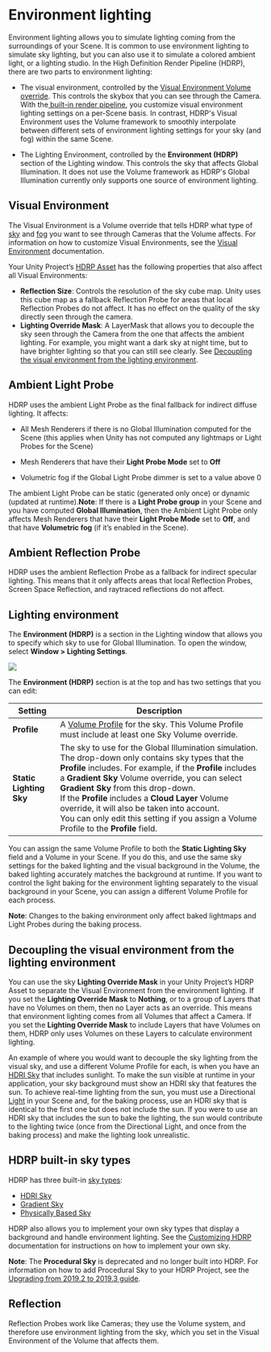 # Environment lighting

Environment lighting allows you to simulate lighting coming from the surroundings of your Scene. It is common to use environment lighting to simulate sky lighting, but you can also use it to simulate a colored ambient light, or a lighting studio.
In the High Definition Render Pipeline (HDRP), there are two parts to environment lighting:

* The visual environment, controlled by the [Visual Environment Volume override](Override-Visual-Environment.html). This controls the skybox that you can see through the Camera. With the[ built-in render pipeline](https://docs.unity3d.com/Manual/SL-RenderPipeline.html), you customize visual environment lighting settings on a per-Scene basis. In contrast, HDRP's Visual Environment uses the Volume framework to smoothly interpolate between different sets of environment lighting settings for your sky (and fog) within the same Scene.

* The Lighting Environment, controlled by the **Environment (HDRP)** section of the Lighting window. This controls the sky that affects Global Illumination. It does not use the Volume framework as HDRP's Global Illumination currently only supports one source of environment lighting.

## Visual Environment
The Visual Environment is a Volume override that tells HDRP what type of [sky](HDRP-Features.html#SkyOverview) and [fog](HDRP-Features.html#FogOverview) you want to see through Cameras that the Volume affects. For information on how to customize Visual Environments, see the [Visual Environment](Override-Visual-Environment.html) documentation.

Your Unity Project’s [HDRP Asset](HDRP-Asset.html) has the following properties that also affect all Visual Environments:

* **Reflection Size**: Controls the resolution of the sky cube map. Unity uses this cube map as a fallback Reflection Probe for areas that local Reflection Probes do not affect. It has no effect on the quality of the sky directly seen through the camera.
* **Lighting Override Mask**: A LayerMask that allows you to decouple the sky seen through the Camera from the one that affects the ambient lighting. For example, you might want a dark sky at night time, but to have brighter lighting so that you can still see clearly. See [Decoupling the visual environment from the lighting environment](#DecoupleVisualEnvironment).

<a name="LightingEnvironment"></a>

## Ambient Light Probe

HDRP uses the ambient Light Probe as the final fallback for indirect diffuse lighting. It affects:

* All Mesh Renderers if there is no Global Illumination computed for the Scene (this applies when Unity has not computed any lightmaps or Light Probes for the Scene)
* Mesh Renderers that have their **Light Probe Mode** set to **Off**

* Volumetric fog if the Global Light Probe dimmer is set to a value above 0

The ambient Light Probe can be static (generated only once) or dynamic (updated at runtime).**Note**: If there is a **Light Probe group** in your Scene and you have computed **Global Illumination**, then the Ambient Light Probe only affects Mesh Renderers that have their **Light Probe Mode** set to **Off**, and that have **Volumetric fog** (if it’s enabled in the Scene).

## Ambient Reflection Probe

HDRP uses the ambient Reflection Probe as a fallback for indirect specular lighting. This means that it only affects areas that local Reflection Probes, Screen Space Reflection, and raytraced reflections do not affect.

<a name="LightingEnvironment"></a>

## Lighting environment

The **Environment (HDRP)** is a section in the Lighting window that allows you to specify which sky to use for Global Illumination. To open the window, select **Window > Lighting Settings**.

![](Images/EnvironmentLighting1.png)

The **Environment (HDRP)** section is at the top and has two settings that you can edit:

| **Setting**             | **Description**                                              |
| ----------------------- | ------------------------------------------------------------ |
| **Profile**             | A [Volume Profile](Volume-Profile.html) for the sky. This Volume Profile must include at least one Sky Volume override. |
| **Static Lighting Sky** | The sky to use for the Global Illumination simulation. The drop-down only contains sky types that the **Profile** includes. For example, if the **Profile** includes a **Gradient Sky** Volume override, you can select **Gradient Sky** from this drop-down.<br/>If the **Profile** includes a **Cloud Layer** Volume override, it will also be taken into account.<br/>You can only edit this setting if you assign a Volume Profile to the **Profile** field. |

You can assign the same Volume Profile to both the **Static Lighting Sky** field and a Volume in your Scene. If you do this, and use the same sky settings for the baked lighting and the visual background in the Volume, the baked lighting accurately matches the background at runtime. If you want to control the light baking for the environment lighting separately to the visual background in your Scene, you can assign a different Volume Profile for each process.

**Note**: Changes to the baking environment only affect baked lightmaps and Light Probes during the baking process.

<a name="DecoupleVisualEnvironment"></a>

## Decoupling the visual environment from the lighting environment

You can use the sky **Lighting Override Mask** in your Unity Project’s HDRP Asset to separate the Visual Environment from the environment lighting. If you set the **Lighting Override Mask** to **Nothing**, or to a group of Layers that have no Volumes on them, then no Layer acts as an override. This means that environment lighting comes from all Volumes that affect a Camera. If you set the **Lighting Override Mask** to include Layers that have Volumes on them, HDRP only uses Volumes on these Layers to calculate environment lighting.

An example of where you would want to decouple the sky lighting from the visual sky, and use a different Volume Profile for each, is when you have an [HDRI Sky](Override-HDRI-Sky.html) that includes sunlight. To make the sun visible at runtime in your application, your sky background must show an HDRI sky that features the sun. To achieve real-time lighting from the sun, you must use a Directional [Light](Light-Component.html) in your Scene and, for the baking process, use an HDRI sky that is identical to the first one but does not include the sun. If you were to use an HDRI sky that includes the sun to bake the lighting, the sun would contribute to the lighting twice (once from the Directional Light, and once from the baking process) and make the lighting look unrealistic.

## HDRP built-in sky types

HDRP has three built-in [sky types](HDRP-Features.html#SkyOverview):

* [HDRI Sky](Override-HDRI-Sky.html)
* [Gradient Sky](Override-Gradient-Sky.html)
* [Physically Based Sky](Override-Physically-Based-Sky.html)

HDRP also allows you to implement your own sky types that display a background and handle environment lighting. See the [Customizing HDRP](Creating-a-Custom-Sky.html) documentation for instructions on how to implement your own sky.

**Note**: The **Procedural Sky** is deprecated and no longer built into HDRP. For information on how to add Procedural Sky to your HDRP Project, see the [Upgrading from 2019.2 to 2019.3 guide](Upgrading-From-2019.2-to-2019.3.html#ProceduralSky).

## Reflection

Reflection Probes work like Cameras; they use the Volume system, and therefore use environment lighting from the sky, which you set in the Visual Environment of the Volume that affects them.